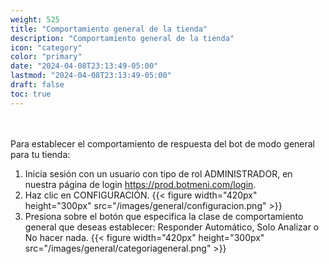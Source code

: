 ```yaml
---
weight: 525
title: "Comportamiento general de la tienda"
description: "Comportamiento general de la tienda"
icon: "category"
color: "primary"
date: "2024-04-08T23:13:49-05:00"
lastmod: "2024-04-08T23:13:49-05:00"
draft: false
toc: true
---
```

<br></br>
Para establecer el comportamiento de respuesta del bot de modo general para tu tienda:
1. Inicia sesión con un usuario con tipo de rol ADMINISTRADOR, en nuestra página de login <https://prod.botmeni.com/login>.
2. Haz clic en CONFIGURACIÓN.
{{< figure width="420px" height="300px" src="/images/general/configuracion.png" >}}
3. Presiona sobre el botón que especifica la clase de comportamiento general que deseas establecer: Responder Automático, Solo Analizar o No hacer nada.
{{< figure width="420px" height="300px" src="/images/general/categoriageneral.png" >}}

